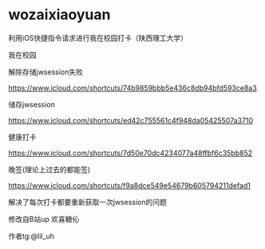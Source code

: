 # wozaixiaoyuan
利用iOS快捷指令请求进行我在校园打卡（陕西理工大学）


我在校园


解除存储jwsession失败

https://www.icloud.com/shortcuts/74b9859bbb5e436c8db94bfd593ce8a3

储存jwsession

https://www.icloud.com/shortcuts/ed42c755561c4f948da05425507a3710

健康打卡

https://www.icloud.com/shortcuts/7d50e70dc4234077a48ffbf6c35bb852

晚签(理论上过去的都能签)

https://www.icloud.com/shortcuts/f9a8dce549e54679b605794211defad1

解决了每次打卡都要重新获取一次jwsession的问题

修改自B站up 欢喜糖伈

作者tg:@lil_uh
